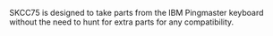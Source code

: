 SKCC75 is designed to take parts from the IBM Pingmaster keyboard without the need to hunt for extra parts for any compatibility. 
